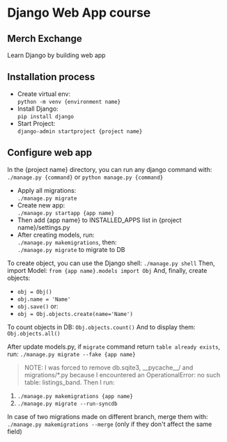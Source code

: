 # Django Web App course

## Merch Exchange

Learn Django by building web app

## Installation process

- Create virtual env:</br>
`python -m venv {environment name}`
- Install Django:</br>
`pip install django`
- Start Project:</br>
`django-admin startproject {project name}`

## Configure web app

In the {project name} directory, you can run any django command with:</br>
`./manage.py {command}` or `python manage.py {command}`
- Apply all migrations:</br>
`./manage.py migrate`
- Create new app:</br>
`./manage.py startapp {app name}`
- Then add {app name} to INSTALLED_APPS list in {project name}/settings.py
- After creating models, run:</br>
`./manage.py makemigrations`, then:</br>
`./manage.py migrate` to migrate to DB

To create object, you can use the Django shell: `./manage.py shell`
Then, import Model: `from {app name}.models import Obj`
And, finally, create objects:
- `obj = Obj()`
- `obj.name = 'Name'`
- `obj.save()`
or:
- `obj = Obj.objects.create(name='Name')`

To count objects in DB:
`Obj.objects.count()`
And to display them:
`Obj.objects.all()`

After update models.py, if `migrate` command return `table already exists`, run:
`./manage.py migrate --fake {app name}`
> NOTE: I was forced to remove db.sqite3, \_\_pycache\_\_/ and migrations/*.py because I encountered an OperationalError: no such table: listings_band. Then I run: 
1. `./manage.py makemigrations {app name}`
2. `./manage.py migrate --run-syncdb`

In case of two migrations made on different branch, merge them with:</br>
`./manage.py makemigrations --merge` (only if they don't affect the same field)